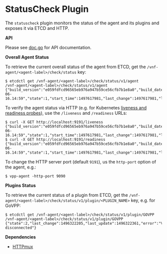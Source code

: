 # StatusCheck Plugin

The `statuscheck` plugin monitors the status of the agent and its plugins and exposes it via ETCD and HTTP.

**API**

Please see [doc.go](doc.go) for API documentation.

**Overall Agent Status**

To retrieve the current overall status of the agent from ETCD, get the 
`/vnf-agent/<agent-label>/check/status` key:
```
$ etcdctl get /vnf-agent/<agent-label>/check/status/v1/agent
/vnf-agent/<agent-label>/check/status/v1/agent
{"build_version":"e059fdfcd96565eb976a947b59ce56cfb7b1e8a0","build_date":"2017-06-16.14:59","state":1,"start_time":1497617981,"last_change":1497617981,"last_update":1497617991}
```

To verify the agent status via HTTP (e.g. for 
Kubernetes [liveness and readiness probes](https://kubernetes.io/docs/tasks/configure-pod-container/configure-liveness-readiness-probes/)), 
use the `/liveness` and `/readiness` URLs:
```
$ curl -X GET http://localhost:9191/liveness
{"build_version":"e059fdfcd96565eb976a947b59ce56cfb7b1e8a0","build_date":"2017-06-16.14:59","state":1,"start_time":1497617981,"last_change":1497617981,"last_update":1497617991}
$ curl -X GET http://localhost:9191/readiness
{"build_version":"e059fdfcd96565eb976a947b59ce56cfb7b1e8a0","build_date":"2017-06-16.14:59","state":1,"start_time":1497617981,"last_change":1497617981,"last_update":1497617991}
```

To change the HTTP server port (default `9191`), us the `http-port` option of the agent, e.g.:
```
$ vpp-agent -http-port 9090
```

**Plugins Status**

To retrieve the current status of a plugin from ETCD, get the 
`/vnf-agent/<agent-label>/check/status/v1/plugin/<PLUGIN_NAME>` key, e.g. for GoVPP:

```
$ etcdctl get /vnf-agent/<agent-label>/check/status/v1/plugin/GOVPP
/vnf-agent/<agent-label>/check/status/v1/plugin/GOVPP
{"state":2,"last_change":1496322205,"last_update":1496322361,"error":"VPP disconnected"}
```

**Dependencies**

- [HTTPmux](../httpmux)